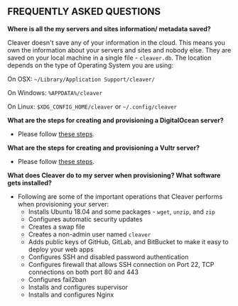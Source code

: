 ## FREQUENTLY ASKED QUESTIONS

**Where is all the my servers and sites information/ metadata
    saved?**

Cleaver doesn't save any of your information in the cloud. This
    means you own the information about your servers and sites and
    nobody else. They are saved on your local machine in a single file -
   `cleaver.db`. The location depends on the type of Operating
    System you are using:

 On OSX: `~/Library/Application Support/cleaver/`

 On Windows:  `%APPDATA%/cleaver`

 On Linux:   `$XDG_CONFIG_HOME/cleaver` or `~/.config/cleaver`

**What are the steps for creating and provisioning a DigitalOcean server?**

* Please follow [these steps][provisioning].


**What are the steps for creating and provisioning a Vultr server?**

* Please follow [these steps][provisioning].

**What does Cleaver do to my server when provisioning? What software gets installed?**
  * Following are some of the important operations that Cleaver performs when provisioning your server:
    - Installs Ubuntu 18.04 and some packages - `wget`, `unzip`, and `zip`
    - Configures automatic security updates
    - Creates a swap file
    - Creates a non-admin user named `cleaver`
    - Adds public keys of GitHub, GitLab, and BitBucket to make it easy to deploy your web apps
    - Configures SSH and disabled password authentication
    - Configures firewall that allows SSH connection on Port 22, TCP connections on both port 80 and 443
    - Configures fail2ban
    - Installs and configures supervisor
    - Installs and configures Nginx

[provisioning]: /servers/provisioning.md
